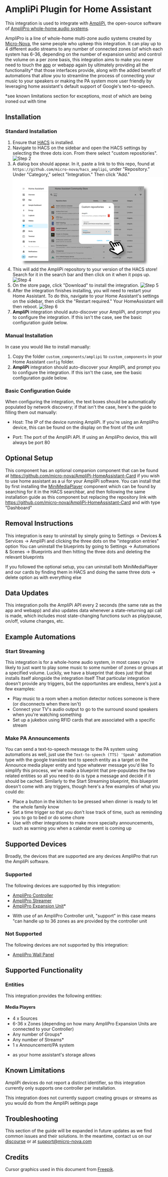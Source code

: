 # AmpliPi Plugin for Home Assistant

This integration is used to integrate with [AmpliPi](https://github.com/micro-nova/AmpliPi), the open-source software of [AmpliPro whole-home audio systems](https://www.amplipro.com/).

AmpliPro is a line of whole-home multi-zone audio systems created by [Micro-Nova](https://www.micro-nova.com/), the same people who upkeep this integration. It can play up to 4 different audio streams to any number of connected zones (of which each system has 6-36, depending on the number of expansion units) and control the volume on a per zone basis, this integration aims to make you never need to touch the [app](https://www.amplipi.com/app) or webapp again by ultimately providing all the functionality* that those interfaces provide, along with the added benefit of automations that allow you to streamline the process of connecting your music to your speakers or making the PA system more user friendly by leveraging home assistant's default support of Google's text-to-speech.


*see known limitations section for exceptions, most of which are being ironed out with time

## Installation

### Standard Installation

1. Ensure that [HACS](https://hacs.xyz) is installed.
1. Navigate to HACS on the sidebar and open the HACS settings by selecting the three dots icon. From there select "custom repositories".
![Step 2](doc_img/customrepo.png)
1. A dialog box should appear. In it, paste a link to to this repo, found at `https://github.com/micro-nova/hacs_amplipi`, under "Repository." Under "Category," select "Integration." Then click "Add."
![Step 3](doc_img/add.png)
1. This will add the AmpliPi repository to your version of the HACS store! Search for it in the search bar and then click on it when it pops up.
![Step 4](doc_img/store.png)
1. On the store page, click "Download" to install the integration.
![Step 5](doc_img/download.png)
1. After the integration finishes installing, you will need to restart your Home Assistant. To do this, navigate to your Home Assistant's settings on the sidebar, then click the "Restart required." Your HomeAssistant will then reboot.
![Step 6](doc_img/restart.png)
1. **AmpliPi** integration should auto-discover your AmpliPi, and prompt you to configure the integration. If this isn't the case, see the basic configuration guide below.


### Manual Installation

In case you would like to install manually:

1. Copy the folder `custom_components/amplipi` to `custom_components` in your Home Assistant `config` folder.
2. **AmpliPi** integration should auto-discover your AmpliPi, and prompt you to configure the integration. If this isn't the case, see the basic configuration guide below.

### Basic Configuration Guide

When configuring the integration, the text boxes should be automatically populated by network discovery; if that isn't the case, here's the guide to filling them out manually:

- Host: The IP of the device running AmpliPi. If you're using an AmpliPro device, this can be found on the display on the front of the unit

- Port: The port of the AmpliPi API. If using an AmpliPro device, this will always be port 80

## Optional Setup

This component has an optional companion component that can be found at https://github.com/micro-nova/AmpliPi-HomeAssistant-Card if you wish to use home assistant as a ui for your AmpliPi software. You can install that by first installing the [MiniMediaPlayer](https://github.com/kalkih/mini-media-player) component which can be found by searching for it in the HACS searchbar, and then following the same installation guide as this component but replacing the repository link with https://github.com/micro-nova/AmpliPi-HomeAssistant-Card and with type "Dashboard"

## Removal Instructions

This integration is easy to uninstall by simply going to Settings -> Devices & Services -> AmpliPi and clicking the three dots on the "integration entries" option
You can uninstall the blueprints by going to Settings -> Automations & Scenes -> Blueprints and then hitting the three dots and deleting the relevant blueprints

If you followed the optional setup, you can uninstall both MiniMediaPlayer and our cards by finding them in HACS and doing the same three dots -> delete option as with everything else

## Data Updates

This integration polls the AmpliPi API every 2 seconds (the same rate as the app and webapp) and also updates data whenever a state-returning api call is made, which includes most state-changing functions such as play/pause, on/off, volume changes, etc.

## Example Automations

### Start Streaming
This integration is for a whole-home audio system, in most cases you're likely to just want to play some music to some number of zones or groups at a specified volume. Luckily, we have a blueprint that does just that that installs itself alongside the integration itself
That particular integration doesn't provide any triggers, but the opportunites are endless, here's just a few examples: 
- Play music to a room when a motion detector notices someone is there (or disconnects when there isn't)
- Connect your TV's audio output to go to the surround sound speakers when you're watching something
- Set up a jukebox using RFID cards that are associated with a specific stream

### Make PA Announcements
You can send a text-to-speech message to the PA system using automations as well, just use the `Text-to-speech (TTS) 'Speak'` automation type with the google translate text to speech entity as a target on the Announce media player entity and type whatever message you'd like
To simplify this process, we've made a blueprint that pre-populates the two related entities so all you need to do is type a message and decide if it should be cached. Similarly to the Start Streaming blueprint, this blueprint doesn't come with any triggers, though here's a few examples of what you could do:
- Place a button in the kitchen to be pressed when dinner is ready to let the whole family know
- Set a time trigger so that you don't lose track of time, such as reminding you to go to bed or do some chore
- Use with other integrations to make more specialty announcements, such as warning you when a calendar event is coming up

## Supported Devices

Broadly, the devices that are supported are any devices AmpliPro that run the AmpliPi software.

### Supported
The following devices are supported by this integration:
- [AmpliPro Controller](https://www.amplipro.com/product-page/amplipro-home-audio-controller)
- [AmpliPro Streamer](https://www.amplipro.com/product-page/amplipro-streamer-4)
- [AmpliPro Expansion Unit](https://www.amplipro.com/product-page/amplipro-zone-expander)*

* With use of an AmpliPro Controller unit, "support" in this case means "can handle up to 36 zones as are provided by the controller unit

### Not Supported
The following devices are not supported by this integration:
- [AmpliPro Wall Panel](https://www.amplipro.com/product-page/amplipro-wall-panel)

## Supported Functionality

### Entities

This integration provides the following entities:

#### Media Players
- 4 x Sources
- 6-36 x Zones (depending on how many AmpliPro Expansion Units are connected to your Controller)
- Any number of Groups*
- Any number of Streams*
- 1 x Announcement/PA system

* as your home assistant's storage allows
## Known Limitations

AmpliPi devices do not report a distinct identifier, so this integration currently only supports one controller per installation.

This integration does not currently support creating groups or streams as you would do from the AmpliPi settings page

## Troubleshooting
This section of the guide will be expanded in future updates as we find common issues and their solutions. In the meantime, contact us on our [discourse](https://amplipi.discourse.group/c/home-automation-integration) or at [support@micro-nova.com](mailto:support@micro-nova.com)

## Credits

Cursor graphics used in this document from [Freepik](https://www.freepik.com/).